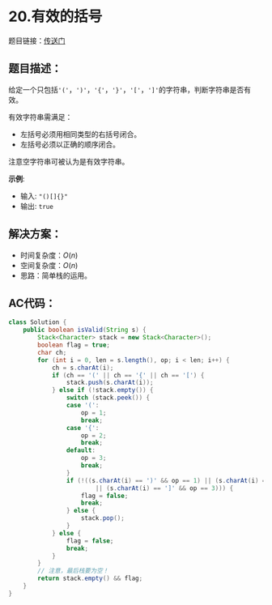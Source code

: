 # 20.有效的括号
题目链接：[传送门](https://leetcode-cn.com/problems/valid-parentheses/)

## 题目描述：
给定一个只包括`'('`，`')'`，`'{'`，`'}'`，`'['`，`']'`的字符串，判断字符串是否有效。

有效字符串需满足：

- 左括号必须用相同类型的右括号闭合。
- 左括号必须以正确的顺序闭合。

注意空字符串可被认为是有效字符串。

**示例**:
- 输入: `"()[]{}"`
- 输出: `true`

## 解决方案：
- 时间复杂度：$O(n)$
- 空间复杂度：$O(n)$
- 思路：简单栈的运用。

## AC代码：
```java
class Solution {
	public boolean isValid(String s) {
		Stack<Character> stack = new Stack<Character>();
		boolean flag = true;
		char ch;
		for (int i = 0, len = s.length(), op; i < len; i++) {
			ch = s.charAt(i);
			if (ch == '(' || ch == '{' || ch == '[') {
				stack.push(s.charAt(i));
			} else if (!stack.empty()) {
				switch (stack.peek()) {
				case '(':
					op = 1;
					break;
				case '{':
					op = 2;
					break;
				default:
					op = 3;
					break;
				}
				if (!((s.charAt(i) == ')' && op == 1) || (s.charAt(i) == '}' && op == 2)
						|| (s.charAt(i) == ']' && op == 3))) {
					flag = false;
					break;
				} else {
					stack.pop();
				}
			} else {
				flag = false;
				break;
			}
		}
		// 注意，最后栈要为空！
		return stack.empty() && flag;
	}
}
```